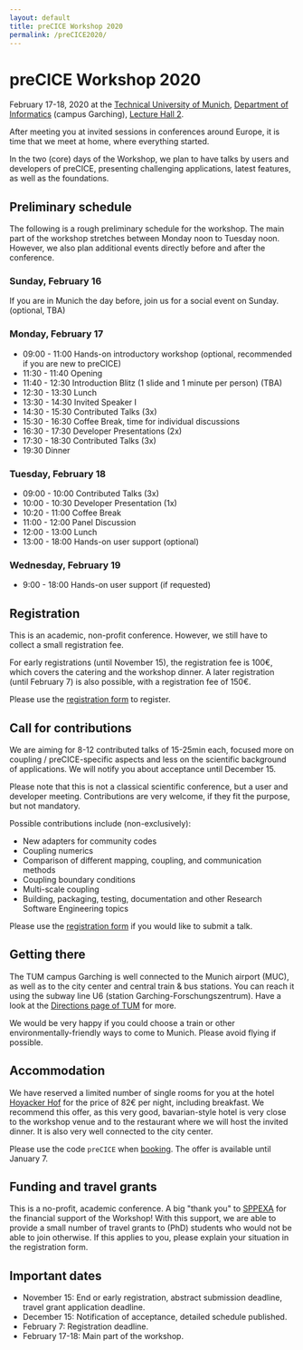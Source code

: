 ```yaml
---
layout: default
title: preCICE Workshop 2020
permalink: /preCICE2020/
---
```


# preCICE Workshop 2020

February 17-18, 2020 at the [Technical University of Munich](https://www.tum.de/nc/en/), [Department of Informatics](http://www.in.tum.de/en/) (campus Garching), [Lecture Hall 2](https://portal.mytum.de/campus/roomfinder/roomfinder_viewmap?mapid=142&roomid=00.04.011@5604).

After meeting you at invited sessions in conferences around Europe,
it is time that we meet at home, where everything started.

In the two (core) days of the Workshop, we plan to have talks by users and developers
of preCICE, presenting challenging applications, latest features, as well as the foundations.

## Preliminary schedule

The following is a rough preliminary schedule for the workshop. The main part of the workshop stretches between Monday noon to Tuesday noon. However, we also plan additional events directly before and after the conference.

### Sunday, February 16

If you are in Munich the day before, join us for a social event on Sunday. (optional, TBA)

### Monday, February 17
* 09:00 - 11:00 Hands-on introductory workshop (optional, recommended if you are new to preCICE)
* 11:30 - 11:40 Opening
* 11:40 - 12:30 Introduction Blitz (1 slide and 1 minute per person) (TBA)  
* 12:30 - 13:30 Lunch
* 13:30 - 14:30 Invited Speaker I
* 14:30 - 15:30 Contributed Talks (3x) 
* 15:30 - 16:30 Coffee Break, time for individual discussions
* 16:30 - 17:30 Developer Presentations (2x) 
* 17:30 - 18:30 Contributed Talks (3x)
* 19:30 Dinner

### Tuesday, February 18
* 09:00 - 10:00 Contributed Talks (3x)
* 10:00 - 10:30 Developer Presentation (1x)
* 10:20 - 11:00 Coffee Break
* 11:00 - 12:00 Panel Discussion
* 12:00 - 13:00 Lunch
* 13:00 - 18:00 Hands-on user support (optional)

### Wednesday, February 19

* 9:00 - 18:00 Hands-on user support (if requested)

## Registration

This is an academic, non-profit conference. However, we still have to collect a small registration fee.

For early registrations (until November 15), the registration fee is 100€, which covers the catering and the workshop dinner. A later registration (until February 7) is also possible, with a registration fee of 150€.

Please use the [registration form](https://www5.in.tum.de/workshops/precice-workshop/) to register.

## Call for contributions

We are aiming for 8-12 contributed talks of 15-25min each, focused more on coupling / preCICE-specific aspects and less on the scientific background of applications. We will notify you about acceptance until December 15.

Please note that this is not a classical scientific conference, but a user and developer meeting. Contributions are very welcome, if they fit the purpose, but not mandatory.

Possible contributions include (non-exclusively):

*  New adapters for community codes
*  Coupling numerics
*  Comparison of different mapping, coupling, and communication methods
*  Coupling boundary conditions
*  Multi-scale coupling
*  Building, packaging, testing, documentation and other Research Software Engineering topics

Please use the [registration form](https://www5.in.tum.de/workshops/precice-workshop/) if you would like to submit a talk.

## Getting there

The TUM campus Garching is well connected to the Munich airport (MUC), as well as to the city center and central train & bus stations. You can reach it using the subway line U6 (station Garching-Forschungszentrum). Have a look at the [Directions page of TUM](https://www.tum.de/en/about-tum/contact-directions/) for more.

We would be very happy if you could choose a train or other environmentally-friendly ways to come to Munich. Please avoid flying if possible.

## Accommodation

We have reserved a limited number of single rooms for you at the hotel [Hoyacker Hof](https://www.hoyackerhof.de/) for the price of 82€ per night, including breakfast. We recommend this offer, as this very good, bavarian-style hotel is very close to the workshop venue and to the restaurant where we will host the invited dinner. It is also very well connected to the city center.

Please use the code `preCICE` when [booking](https://www.hoyackerhof.de/en/booking/). The offer is available until January 7.

## Funding and travel grants

This is a no-profit, academic conference. A big "thank you" to [SPPEXA](http://www.sppexa.de/) for the financial support of the Workshop! With this support, we are able to provide a small number of travel grants to (PhD) students who would not be able to join otherwise. If this applies to you, please explain your situation in the registration form.

## Important dates

* November 15: End or early registration, abstract submission deadline, travel grant application deadline.
* December 15: Notification of acceptance, detailed schedule published.
* February 7: Registration deadline.
* February 17-18: Main part of the workshop.

